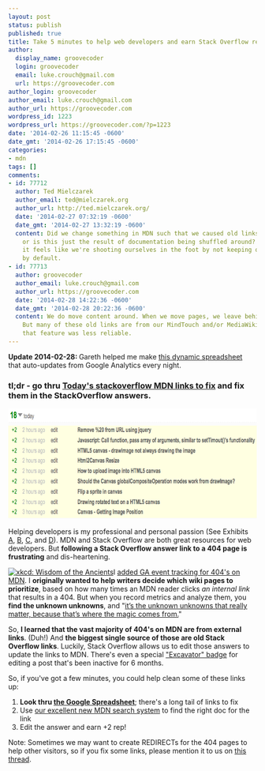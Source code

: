 ```yaml
---
layout: post
status: publish
published: true
title: Take 5 minutes to help web developers and earn Stack Overflow rep
author:
  display_name: groovecoder
  login: groovecoder
  email: luke.crouch@gmail.com
  url: https://groovecoder.com
author_login: groovecoder
author_email: luke.crouch@gmail.com
author_url: https://groovecoder.com
wordpress_id: 1223
wordpress_url: https://groovecoder.com/?p=1223
date: '2014-02-26 11:15:45 -0600'
date_gmt: '2014-02-26 17:15:45 -0600'
categories:
- mdn
tags: []
comments:
- id: 77712
  author: Ted Mielczarek
  author_email: ted@mielczarek.org
  author_url: http://ted.mielczarek.org/
  date: '2014-02-27 07:32:19 -0600'
  date_gmt: '2014-02-27 13:32:19 -0600'
  content: Did we change something in MDN such that we caused old links to not work,
    or is this just the result of documentation being shuffled around? Either way
    it feels like we're shooting ourselves in the foot by not keeping old links working
    by default.
- id: 77713
  author: groovecoder
  author_email: luke.crouch@gmail.com
  author_url: https://groovecoder.com
  date: '2014-02-28 14:22:36 -0600'
  date_gmt: '2014-02-28 20:22:36 -0600'
  content: We do move content around. When we move pages, we leave behind re-directs.
    But many of these old links are from our MindTouch and/or MediaWiki days when
    that feature was less reliable.
---
```

<p><strong>Update 2014-02-28: </strong>Gareth helped me make <a href="https://docs.google.com/spreadsheet/ccc?key=0ApeHsuEebcoRdHVZZUNqYkFtTVY0UUZ4UUpGblNPZHc#gid=20">this dynamic spreadsheet</a> that auto-updates from Google Analytics every night.</p>
<h3><strong>tl;dr</strong> - go thru <a href="https://docs.google.com/a/mozilla.com/spreadsheet/ccc?key=0ApeHsuEebcoRdHVZZUNqYkFtTVY0UUZ4UUpGblNPZHc#gid=20">Today's stackoverflow MDN links to fix</a> and fix them in the StackOverflow answers.</h3>
<p><img class="aligncenter size-full wp-image-1225" alt="Stack Overflow Rep" src="/uploads/2014/02/stacko_rep.png" width="744" height="224" /></p>
<p>Helping developers is my professional and personal passion (See Exhibits <a href="https://sourceforge.net/blog/meet-the-crew-luke-crouch/">A</a>, <a href="https://blog.mozilla.org/webdev/2012/03/09/better-know-a-webdev-luke-crouch-aka-groovecoder/">B</a>, <a href="http://tulsawebdevs.org/">C</a>, and <a href="http://codefortulsa.org/">D</a>). MDN and Stack Overflow are both great resources for web developers. But <strong>following a Stack Overflow answer link to a 404 page is frustrating</strong> and dis-heartening.</p>
<p><a href="https://xkcd.com/979/"><img class="aligncenter" alt="xkcd: Wisdom of the Ancients" src="https://imgs.xkcd.com/comics/wisdom_of_the_ancients.png" width="485" height="270" /></a>I <a href="https://github.com/mozilla/kuma/pull/2042">added GA event tracking for 404's on MDN</a>. I <strong>originally wanted to help writers decide which wiki pages to prioritize</strong>, based on how many times an MDN reader clicks <em>an internal link</em> that results in a 404. But when you record metrics and analyze them, you <strong>find the unknown unknowns</strong>, and "<a href="http://leananalyticsbook.com/behind-the-scenes-of-a-book-launch/">it’s the unknown unknowns that really matter, because that’s where the magic comes from.</a>"</p>
<p>So, <strong>I learned that the vast majority of 404's on MDN are from external links</strong>. (Duh!) And <strong>the biggest single source of those are old Stack Overflow links</strong>. Luckily, Stack Overflow allows us to edit those answers to update the links to MDN. There's even a special <a href="https://stackoverflow.com/help/badges/1287/excavator">"Excavator" badge</a> for editing a post that's been inactive for 6 months.</p>
<p>So, if you've got a few minutes, you could help clean some of these links up:</p>
<ol>
<li><strong>Look thru <a href="https://docs.google.com/a/mozilla.com/spreadsheet/ccc?key=0ApeHsuEebcoRdGxTS0hMa000MjlqcFhfQ2tXYnY1TGc#gid=0">the Google Spreadsheet</a></strong>; there's a long tail of links to fix</li>
<li>Use <a href="https://developer.mozilla.org/search">our excellent new MDN search system</a> to find the right doc for the link</li>
<li>Edit the answer and earn +2 rep!</li>
</ol>
<p>Note: Sometimes we may want to create REDIRECTs for the 404 pages to help other visitors, so if you fix some links, please mention it to us on <a href="https://groups.google.com/forum/#!msg/mozilla.dev.mdn/q9VcXIb46SU/vCTG4Tb4d_MJ">this thread</a>.</p>
